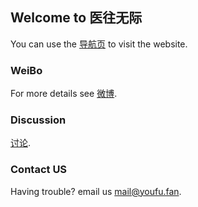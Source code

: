 ## Welcome to 医往无际

You can use the [导航页](https://stillfan.gitee.io/web/) to visit the website.

### WeiBo

For more details see [微博](https://www.weibo.com/iorth).
 
### Discussion

 [讨论](https://github.com/stillfan/web/discussions). 
 
### Contact US

Having trouble? email us [mail@youfu.fan](mailto:mail@youfu.fan).
